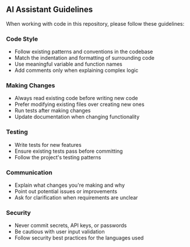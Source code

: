 ## AI Assistant Guidelines

When working with code in this repository, please follow these guidelines:

### Code Style
- Follow existing patterns and conventions in the codebase
- Match the indentation and formatting of surrounding code
- Use meaningful variable and function names
- Add comments only when explaining complex logic

### Making Changes
- Always read existing code before writing new code
- Prefer modifying existing files over creating new ones
- Run tests after making changes
- Update documentation when changing functionality

### Testing
- Write tests for new features
- Ensure existing tests pass before committing
- Follow the project's testing patterns

### Communication
- Explain what changes you're making and why
- Point out potential issues or improvements
- Ask for clarification when requirements are unclear

### Security
- Never commit secrets, API keys, or passwords
- Be cautious with user input validation
- Follow security best practices for the languages used
